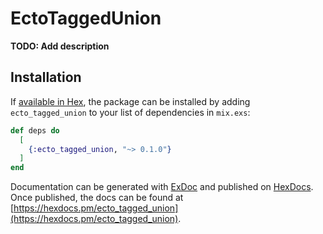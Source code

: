 # EctoTaggedUnion

**TODO: Add description**

## Installation

If [available in Hex](https://hex.pm/docs/publish), the package can be installed
by adding `ecto_tagged_union` to your list of dependencies in `mix.exs`:

```elixir
def deps do
  [
    {:ecto_tagged_union, "~> 0.1.0"}
  ]
end
```

Documentation can be generated with [ExDoc](https://github.com/elixir-lang/ex_doc)
and published on [HexDocs](https://hexdocs.pm). Once published, the docs can
be found at [https://hexdocs.pm/ecto_tagged_union](https://hexdocs.pm/ecto_tagged_union).
